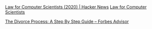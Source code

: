 
[Law for Computer Scientists (2020) | Hacker News](https://news.ycombinator.com/item?id=39168602)
[Law for Computer Scientists](https://lawforcomputerscientists.pubpub.org/)

[The Divorce Process: A Step By Step Guide – Forbes Advisor](https://www.forbes.com/advisor/legal/divorce/divorce-process/)
